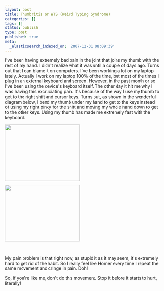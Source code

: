 ```yaml
---
layout: post
title: Thumbritis or WTS (Weird Typing Syndrome)
categories: []
tags: []
status: publish
type: post
published: true
meta:
  _elasticsearch_indexed_on: '2007-12-31 08:09:39'
---
```

I've been having extremely bad pain in the joint that joins my thumb with the rest of my hand. I didn't realize what it was until a couple of days ago. Turns out that I can blame it on computers. I've been working a lot on my laptop lately. Actually I work on my laptop 100% of the time, but most of the times I plug in an external keyboard and screen. However, in the past month or so I've been using the device's keyboard itself. The other day it hit me why I was having this excruciating pain. It's because of the way I use my thumb to get to the right shift and cursor keys. Turns out, as shown in the wonderful diagram below, I bend my thumb under my hand to get to the keys instead of using my right pinky for the shift and moving my whole hand down to get to the other keys. Using my thumb has made me extremely fast with the keyboard.

<a href="http://hhariri.files.wordpress.com/2007/12/4.png"><img class="alignnone size-full wp-image-648" title="4" src="http://hhariri.files.wordpress.com/2007/12/4.png" alt="" width="244" height="184" /></a>

<a href="http://hhariri.files.wordpress.com/2007/12/3.png"><img class="alignnone size-full wp-image-647" title="3" src="http://hhariri.files.wordpress.com/2007/12/3.png" alt="" width="244" height="184" /></a>

&nbsp;

My pain problem is that right now, as stupid it as it may seem, it's extremely hard to get rid of the habit. So I really feel like Homer every time I repeat the same movement and cringe in pain. Doh!

So, if you're like me, don't do this movement. Stop it before it starts to hurt, literally!
